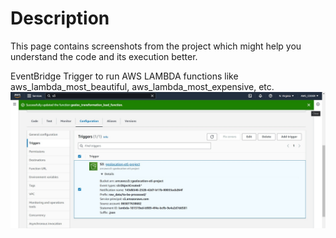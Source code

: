 # Description 
This page contains screenshots from the project which might help you understand the code and its execution better.

EventBridge Trigger to run AWS LAMBDA functions like aws_lambda_most_beautiful, aws_lambda_most_expensive, etc.
![1](Screenshots/S3_Trigger.JPG)





